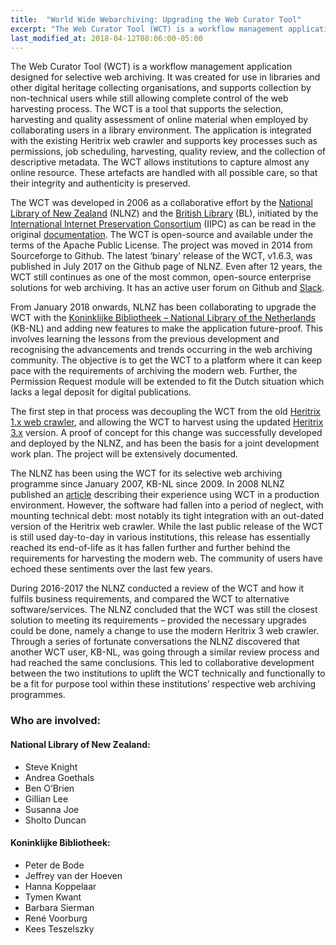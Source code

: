 ```yaml
---
title:  "World Wide Webarchiving: Upgrading the Web Curator Tool"
excerpt: "The Web Curator Tool (WCT) is a workflow management application designed for selective web archiving. It was created for use in libraries and other digital heritage collecting organisations, and supports collection by non-technical users while still allowing complete control of the web harvesting process. The WCT is a tool that supports the selection, harvesting and quality assessment of online material when employed by collaborating users in a library environment."
last_modified_at: 2018-04-12T08:06:00-05:00
---
```


The Web Curator Tool (WCT) is a workflow management application designed for selective web archiving. It was created for use in libraries and other digital heritage collecting organisations, and supports collection by non-technical users while still allowing complete control of the web harvesting process. The WCT is a tool that supports the selection, harvesting and quality assessment of online material when employed by collaborating users in a library environment. The application is integrated with the existing Heritrix web crawler and supports key processes such as permissions, job scheduling, harvesting, quality review, and the collection of descriptive metadata. The WCT allows institutions to capture almost any online resource. These artefacts are handled with all possible care, so that their integrity and authenticity is preserved.

The WCT was developed in 2006 as a collaborative effort by the [National Library of New Zealand](http://www.natlib.govt.nz/) (NLNZ) and the [British Library](http://www.bl.uk/) (BL), initiated by the [International Internet Preservation Consortium](http://www.netpreserve.org/) (IIPC) as can be read in the original [documentation](http://opac.lianza.org.nz/cgi-bin/koha/opac-detail.pl?bib=121). The WCT is open-source and available under the terms of the Apache Public License. The project was moved in 2014 from Sourceforge to Github. The latest ‘binary’ release of the WCT, v1.6.3, was published in July 2017 on the Github page of NLNZ. Even after 12 years, the WCT still continues as one of the most common, open-source enterprise solutions for web archiving. It has an active user forum on Github and [Slack](https://webcurator.slack.com/).

From January 2018 onwards, NLNZ has been collaborating to upgrade the WCT with the [Koninklijke Bibliotheek – National Library of the Netherlands](https://www.kb.nl/) (KB-NL) and adding new features to make the application future-proof. This involves learning the lessons from the previous development and recognising the advancements and trends occurring in the web archiving community. The objective is to get the WCT to a platform where it can keep pace with the requirements of archiving the modern web. Further, the Permission Request module will be extended to fit the Dutch situation which lacks a legal deposit for digital publications.

The first step in that process was decoupling the WCT from the old [Heritrix 1.x web crawler](http://crawler.archive.org/index.html), and allowing the WCT to harvest using the updated [Heritrix 3.x](https://github.com/internetarchive/heritrix3) version. A proof of concept for this change was successfully developed and deployed by the NLNZ, and has been the basis for a joint development work plan. The project will be extensively documented.

The NLNZ has been using the WCT for its selective web archiving programme since January 2007, KB-NL since 2009. In 2008 NLNZ published an [article](http://www.dlib.org/dlib/may08/paynter/05paynter.html) describing their experience using WCT in a production environment. However, the software had fallen into a period of neglect, with mounting technical debt: most notably its tight integration with an out-dated version of the Heritrix web crawler. While the last public release of the WCT is still used day-to-day in various institutions, this release has essentially reached its end-of-life as it has fallen further and further behind the requirements for harvesting the modern web. The community of users have echoed these sentiments over the last few years.

During 2016-2017 the NLNZ conducted a review of the WCT and how it fulfils business requirements, and compared the WCT to alternative software/services. The NLNZ concluded that the WCT was still the closest solution to meeting its requirements – provided the necessary upgrades could be done, namely a change to use the modern Heritrix 3 web crawler. Through a series of fortunate conversations the NLNZ discovered that another WCT user, KB-NL, was going through a similar review process and had reached the same conclusions. This led to collaborative development between the two institutions to uplift the WCT technically and functionally to be a fit for purpose tool within these institutions’ respective web archiving programmes.

### Who are involved:

#### National Library of New Zealand:

- Steve Knight
- Andrea Goethals
- Ben O’Brien
- Gillian Lee
- Susanna Joe
- Sholto Duncan

#### Koninklijke Bibliotheek:

- Peter de Bode
- Jeffrey van der Hoeven
- Hanna Koppelaar
- Tymen Kwant
- Barbara Sierman
- René Voorburg
- Kees Teszelszky
